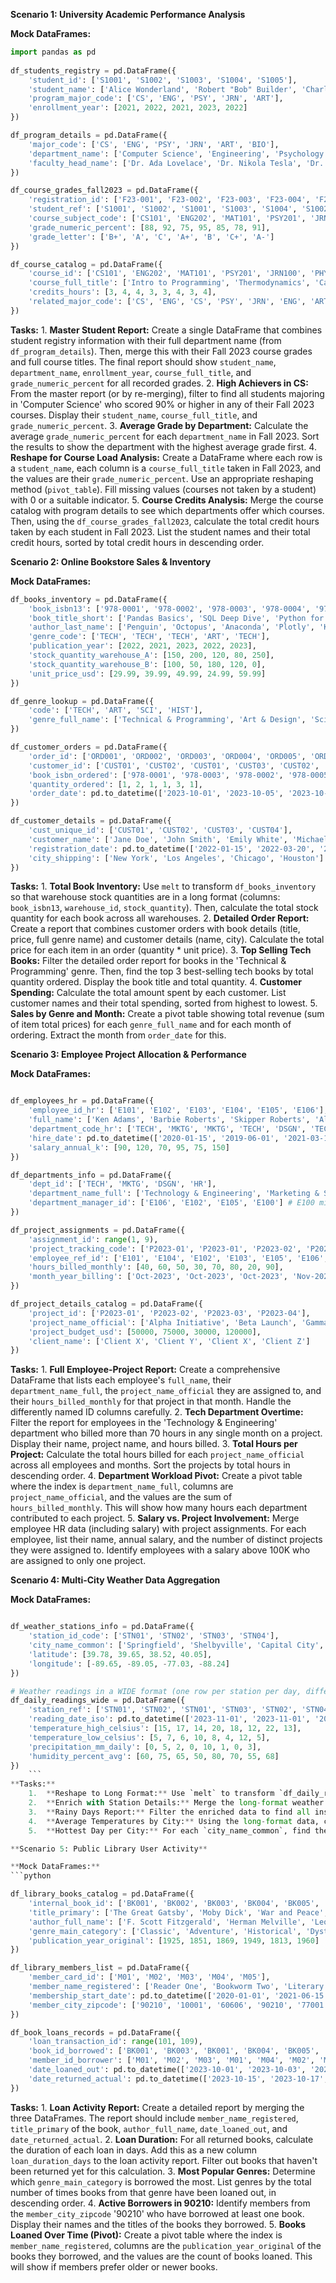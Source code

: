 **Scenario 1: University Academic Performance Analysis**

**Mock DataFrames:**
```python
import pandas as pd
    
df_students_registry = pd.DataFrame({
	'student_id': ['S1001', 'S1002', 'S1003', 'S1004', 'S1005'],
	'student_name': ['Alice Wonderland', 'Robert "Bob" Builder', 'Charles Xavier', 'Diana Prince', 'Edward Scissorhands'],
	'program_major_code': ['CS', 'ENG', 'PSY', 'JRN', 'ART'],
	'enrollment_year': [2021, 2022, 2021, 2023, 2022]
})

df_program_details = pd.DataFrame({
	'major_code': ['CS', 'ENG', 'PSY', 'JRN', 'ART', 'BIO'],
	'department_name': ['Computer Science', 'Engineering', 'Psychology', 'Journalism', 'Fine Arts', 'Biology'],
	'faculty_head_name': ['Dr. Ada Lovelace', 'Dr. Nikola Tesla', 'Dr. Sigmund Freud', 'Dr. Lois Lane', 'Dr. Vincent Van Gogh', 'Dr. Charles Darwin']
})

df_course_grades_fall2023 = pd.DataFrame({
	'registration_id': ['F23-001', 'F23-002', 'F23-003', 'F23-004', 'F23-005', 'F23-006', 'F23-007'],
	'student_ref': ['S1001', 'S1002', 'S1001', 'S1003', 'S1004', 'S1002', 'S1005'],
	'course_subject_code': ['CS101', 'ENG202', 'MAT101', 'PSY201', 'JRN100', 'PHY101', 'ART101'],
	'grade_numeric_percent': [88, 92, 75, 95, 85, 78, 91],
	'grade_letter': ['B+', 'A', 'C', 'A+', 'B', 'C+', 'A-']
})

df_course_catalog = pd.DataFrame({
	'course_id': ['CS101', 'ENG202', 'MAT101', 'PSY201', 'JRN100', 'PHY101', 'ART101', 'BIO101'],
	'course_full_title': ['Intro to Programming', 'Thermodynamics', 'Calculus I', 'Social Psychology', 'Intro to Reporting', 'General Physics I', 'Drawing Fundamentals', 'Principles of Biology'],
	'credits_hours': [3, 4, 4, 3, 3, 4, 3, 4],
	'related_major_code': ['CS', 'ENG', 'CS', 'PSY', 'JRN', 'ENG', 'ART', 'BIO'] # Note: MAT101 related to CS, PHY101 to ENG for this example
})
```
**Tasks:**
    1.  **Master Student Report:** Create a single DataFrame that combines student registry information with their full department name (from `df_program_details`). Then, merge this with their Fall 2023 course grades and full course titles. The final report should show `student_name`, `department_name`, `enrollment_year`, `course_full_title`, and `grade_numeric_percent` for all recorded grades.
    2.  **High Achievers in CS:** From the master report (or by re-merging), filter to find all students majoring in 'Computer Science' who scored 90% or higher in any of their Fall 2023 courses. Display their `student_name`, `course_full_title`, and `grade_numeric_percent`.
    3.  **Average Grade by Department:** Calculate the average `grade_numeric_percent` for each `department_name` in Fall 2023. Sort the results to show the department with the highest average grade first.
    4.  **Reshape for Course Load Analysis:** Create a DataFrame where each row is a `student_name`, each column is a `course_full_title` taken in Fall 2023, and the values are their `grade_numeric_percent`. Use an appropriate reshaping method (`pivot_table`). Fill missing values (courses not taken by a student) with 0 or a suitable indicator.
    5.  **Course Credits Analysis:** Merge the course catalog with program details to see which departments offer which courses. Then, using the `df_course_grades_fall2023`, calculate the total credit hours taken by each student in Fall 2023. List the student names and their total credit hours, sorted by total credit hours in descending order.

**Scenario 2: Online Bookstore Sales & Inventory**

**Mock DataFrames:**
```python
df_books_inventory = pd.DataFrame({
	'book_isbn13': ['978-0001', '978-0002', '978-0003', '978-0004', '978-0005'],
	'book_title_short': ['Pandas Basics', 'SQL Deep Dive', 'Python for AI', 'Data Viz Handbook', 'Machine Learning Intro'],
	'author_last_name': ['Penguin', 'Octopus', 'Anaconda', 'Plotly', 'Keras'],
	'genre_code': ['TECH', 'TECH', 'TECH', 'ART', 'TECH'],
	'publication_year': [2022, 2021, 2023, 2022, 2023],
	'stock_quantity_warehouse_A': [150, 200, 120, 80, 250],
	'stock_quantity_warehouse_B': [100, 50, 180, 120, 0],
	'unit_price_usd': [29.99, 39.99, 49.99, 24.99, 59.99]
})

df_genre_lookup = pd.DataFrame({
	'code': ['TECH', 'ART', 'SCI', 'HIST'],
	'genre_full_name': ['Technical & Programming', 'Art & Design', 'Science & Nature', 'History & Biography']
})

df_customer_orders = pd.DataFrame({
	'order_id': ['ORD001', 'ORD002', 'ORD003', 'ORD004', 'ORD005', 'ORD006'],
	'customer_id': ['CUST01', 'CUST02', 'CUST01', 'CUST03', 'CUST02', 'CUST01'],
	'book_isbn_ordered': ['978-0001', '978-0003', '978-0002', '978-0005', '978-0001', '978-0003'],
	'quantity_ordered': [1, 2, 1, 1, 3, 1],
	'order_date': pd.to_datetime(['2023-10-01', '2023-10-05', '2023-10-10', '2023-10-12', '2023-10-15', '2023-10-20'])
})

df_customer_details = pd.DataFrame({
	'cust_unique_id': ['CUST01', 'CUST02', 'CUST03', 'CUST04'],
	'customer_name': ['Jane Doe', 'John Smith', 'Emily White', 'Michael Brown'],
	'registration_date': pd.to_datetime(['2022-01-15', '2022-03-20', '2023-02-10', '2023-05-01']),
	'city_shipping': ['New York', 'Los Angeles', 'Chicago', 'Houston']
})
```
**Tasks:**
    1.  **Total Book Inventory:** Use `melt` to transform `df_books_inventory` so that warehouse stock quantities are in a long format (columns: `book_isbn13`, `warehouse_id`, `stock_quantity`). Then, calculate the total stock quantity for each book across all warehouses.
    2.  **Detailed Order Report:** Create a report that combines customer orders with book details (title, price, full genre name) and customer details (name, city). Calculate the total price for each item in an order (quantity * unit price).
    3.  **Top Selling Tech Books:** Filter the detailed order report for books in the 'Technical & Programming' genre. Then, find the top 3 best-selling tech books by total quantity ordered. Display the book title and total quantity.
    4.  **Customer Spending:** Calculate the total amount spent by each customer. List customer names and their total spending, sorted from highest to lowest.
    5.  **Sales by Genre and Month:** Create a pivot table showing total revenue (sum of item total prices) for each `genre_full_name` and for each month of ordering. Extract the month from `order_date` for this.

**Scenario 3: Employee Project Allocation & Performance**

**Mock DataFrames:**
```python

df_employees_hr = pd.DataFrame({
	'employee_id_hr': ['E101', 'E102', 'E103', 'E104', 'E105', 'E106'],
	'full_name': ['Ken Adams', 'Barbie Roberts', 'Skipper Roberts', 'Allan Sherwood', 'Midge Hadley', 'Ryan Gosling'],
	'department_code_hr': ['TECH', 'MKTG', 'MKTG', 'TECH', 'DSGN', 'TECH'],
	'hire_date': pd.to_datetime(['2020-01-15', '2019-06-01', '2021-03-10', '2020-01-20', '2022-07-01', '2023-01-01']),
	'salary_annual_k': [90, 120, 70, 95, 75, 150]
})

df_departments_info = pd.DataFrame({
	'dept_id': ['TECH', 'MKTG', 'DSGN', 'HR'],
	'department_name_full': ['Technology & Engineering', 'Marketing & Sales', 'Creative Design', 'Human Resources'],
	'department_manager_id': ['E106', 'E102', 'E105', 'E100'] # E100 might not be in df_employees_hr
})

df_project_assignments = pd.DataFrame({
	'assignment_id': range(1, 9),
	'project_tracking_code': ['P2023-01', 'P2023-01', 'P2023-02', 'P2023-03', 'P2023-02', 'P2023-01', 'P2023-03', 'P2023-04'],
	'employee_ref_id': ['E101', 'E104', 'E102', 'E103', 'E105', 'E106', 'E101', 'E106'],
	'hours_billed_monthly': [40, 60, 50, 30, 70, 80, 20, 90],
	'month_year_billing': ['Oct-2023', 'Oct-2023', 'Oct-2023', 'Nov-2023', 'Nov-2023', 'Nov-2023', 'Dec-2023', 'Dec-2023']
})

df_project_details_catalog = pd.DataFrame({
	'project_id': ['P2023-01', 'P2023-02', 'P2023-03', 'P2023-04'],
	'project_name_official': ['Alpha Initiative', 'Beta Launch', 'Gamma Prototype', 'Delta Platform'],
	'project_budget_usd': [50000, 75000, 30000, 120000],
	'client_name': ['Client X', 'Client Y', 'Client X', 'Client Z']
})
```
**Tasks:**
    1.  **Full Employee-Project Report:** Create a comprehensive DataFrame that lists each employee's `full_name`, their `department_name_full`, the `project_name_official` they are assigned to, and their `hours_billed_monthly` for that project in that month. Handle the differently named ID columns carefully.
    2.  **Tech Department Overtime:** Filter the report for employees in the 'Technology & Engineering' department who billed more than 70 hours in any single month on a project. Display their name, project name, and hours billed.
    3.  **Total Hours per Project:** Calculate the total hours billed for each `project_name_official` across all employees and months. Sort the projects by total hours in descending order.
    4.  **Department Workload Pivot:** Create a pivot table where the index is `department_name_full`, columns are `project_name_official`, and the values are the sum of `hours_billed_monthly`. This will show how many hours each department contributed to each project.
    5.  **Salary vs. Project Involvement:** Merge employee HR data (including salary) with project assignments. For each employee, list their name, annual salary, and the number of distinct projects they were assigned to. Identify employees with a salary above 100K who are assigned to only one project. 

**Scenario 4: Multi-City Weather Data Aggregation**

**Mock DataFrames:**
```python

df_weather_stations_info = pd.DataFrame({
	'station_id_code': ['STN01', 'STN02', 'STN03', 'STN04'],
	'city_name_common': ['Springfield', 'Shelbyville', 'Capital City', 'Ogdenville'],
	'latitude': [39.78, 39.65, 38.52, 40.05],
	'longitude': [-89.65, -89.05, -77.03, -88.24]
})

# Weather readings in a WIDE format (one row per station per day, different metrics in columns)
df_daily_readings_wide = pd.DataFrame({
	'station_ref': ['STN01', 'STN02', 'STN01', 'STN03', 'STN02', 'STN04', 'STN03', 'STN01'],
	'reading_date_iso': pd.to_datetime(['2023-11-01', '2023-11-01', '2023-11-02', '2023-11-02', '2023-11-03', '2023-11-03', '2023-11-04', '2023-11-04']),
	'temperature_high_celsius': [15, 17, 14, 20, 18, 12, 22, 13],
	'temperature_low_celsius': [5, 7, 6, 10, 8, 4, 12, 5],
	'precipitation_mm_daily': [0, 5, 2, 0, 10, 1, 0, 3],
	'humidity_percent_avg': [60, 75, 65, 50, 80, 70, 55, 68]
})
    ```
**Tasks:**
    1.  **Reshape to Long Format:** Use `melt` to transform `df_daily_readings_wide` into a long format. The identifier variables should be `station_ref` and `reading_date_iso`. The variable name column should capture the metric type (e.g., 'temperature_high_celsius'), and the value column should hold the reading.
    2.  **Enrich with Station Details:** Merge the long-format weather readings with `df_weather_stations_info` to include `city_name_common`, `latitude`, and `longitude` for each reading.
    3.  **Rainy Days Report:** Filter the enriched data to find all instances where `precipitation_mm_daily` was greater than 0. Display the `city_name_common`, `reading_date_iso`, and the amount of precipitation.
    4.  **Average Temperatures by City:** Using the long-format data, calculate the average value for `temperature_high_celsius` and `temperature_low_celsius` for each `city_name_common`. (Hint: you might need to filter for these specific metrics before or after pivoting/grouping).
    5.  **Hottest Day per City:** For each `city_name_common`, find the date with the highest `temperature_high_celsius`. Display the city, date, and the high temperature. Sort by city name.

**Scenario 5: Public Library User Activity**

**Mock DataFrames:**
```python

df_library_books_catalog = pd.DataFrame({
	'internal_book_id': ['BK001', 'BK002', 'BK003', 'BK004', 'BK005', 'BK006'],
	'title_primary': ['The Great Gatsby', 'Moby Dick', 'War and Peace', '1984', 'Pride and Prejudice', 'To Kill a Mockingbird'],
	'author_full_name': ['F. Scott Fitzgerald', 'Herman Melville', 'Leo Tolstoy', 'George Orwell', 'Jane Austen', 'Harper Lee'],
	'genre_main_category': ['Classic', 'Adventure', 'Historical', 'Dystopian', 'Romance', 'Classic'],
	'publication_year_original': [1925, 1851, 1869, 1949, 1813, 1960]
})

df_library_members_list = pd.DataFrame({
	'member_card_id': ['M01', 'M02', 'M03', 'M04', 'M05'],
	'member_name_registered': ['Reader One', 'Bookworm Two', 'Literary Three', 'Page Turner Four', 'Story Lover Five'],
	'membership_start_date': pd.to_datetime(['2020-01-01', '2021-06-15', '2019-11-30', '2022-03-10', '2020-08-01']),
	'member_city_zipcode': ['90210', '10001', '60606', '90210', '77001']
})

df_book_loans_records = pd.DataFrame({
	'loan_transaction_id': range(101, 109),
	'book_id_borrowed': ['BK001', 'BK003', 'BK001', 'BK004', 'BK005', 'BK002', 'BK001', 'BK006'],
	'member_id_borrower': ['M01', 'M02', 'M03', 'M01', 'M04', 'M02', 'M05', 'M03'],
	'date_loaned_out': pd.to_datetime(['2023-10-01', '2023-10-03', '2023-10-05', '2023-10-10', '2023-10-12', '2023-10-15', '2023-10-18', '2023-10-20']),
	'date_returned_actual': pd.to_datetime(['2023-10-15', '2023-10-17', '2023-10-19', '2023-10-24', '2023-10-26', '2023-10-30', None, None]) # Some books not yet returned
})
```
**Tasks:**
    1.  **Loan Activity Report:** Create a detailed report by merging the three DataFrames. The report should include `member_name_registered`, `title_primary` of the book, `author_full_name`, `date_loaned_out`, and `date_returned_actual`.
    2.  **Loan Duration:** For all returned books, calculate the duration of each loan in days. Add this as a new column `loan_duration_days` to the loan activity report. Filter out books that haven't been returned yet for this calculation.
    3.  **Most Popular Genres:** Determine which `genre_main_category` is borrowed the most. List genres by the total number of times books from that genre have been loaned out, in descending order.
    4.  **Active Borrowers in 90210:** Identify members from the `member_city_zipcode` '90210' who have borrowed at least one book. Display their names and the titles of the books they borrowed.
    5.  **Books Loaned Over Time (Pivot):** Create a pivot table where the index is `member_name_registered`, columns are the `publication_year_original` of the books they borrowed, and the values are the count of books loaned. This will show if members prefer older or newer books.